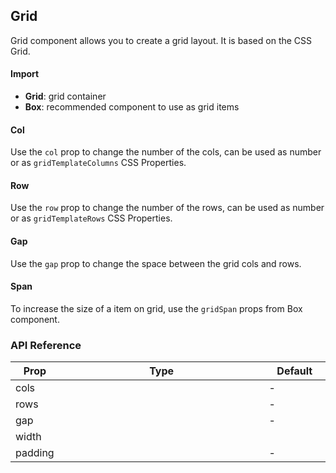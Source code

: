 ## Grid

Grid component allows you to create a grid layout. It is based on the CSS Grid.

<div>
	<LeSourceButton url="https://github.com/hiimlex/leux/tree/main/src/components/Grid"></LeSourceButton>
</div>

#### Import

<div>
	<GridImportPreview></GridImportPreview>
</div>

- **Grid**: grid container
- **Box**: recommended component to use as grid items

#### Col

Use the `col` prop to change the number of the cols, can be used as number or as `gridTemplateColumns` CSS Properties.

<div>
	<GridColPreview></GridColPreview>
</div>

#### Row

Use the `row` prop to change the number of the rows, can be used as number or as `gridTemplateRows` CSS Properties.

<div>
	<GridRowPreview></GridRowPreview>
</div>

#### Gap

Use the `gap` prop to change the space between the grid cols and rows.

<div>
	<GridGapPreview></GridGapPreview>
</div>

#### Span

To increase the size of a item on grid, use the `gridSpan` props from <NavLink to="/layout/box#span">Box component</NavLink>.

<div>
	<GridSpanPreview></GridSpanPreview>
</div>

### API Reference

<div>
<table width="100%" border="0">
<thead>
<tr>
<th width="10%">Prop</th>
<th width="70%">Type</th>
<th width="20%">Default</th>
</tr>
</thead>
<tbody>
<tr>
<td width="10%">cols</td>
<td width="70%"><Code language="jsx" children="React.CSSProperties['gridTemplateColumns']"></Code></td>
<td width="20%">-</td>
</tr>
<tr>
<td width="10%">rows</td>
<td width="70%"><Code language="jsx" children="React.CSSProperties['gridTemplateRows']"></Code></td>
<td width="20%">-</td>
</tr>
<tr>
<td width="10%">gap</td>
<td width="70%"><Code language="jsx" children="{ 'col': React.CSSProperties['columnGap'], 'row': React.CSSProperties['rowGap'] }"></Code></td>
<td width="20%">-</td>
</tr>
<tr>
<td width="10%">width</td>
<td width="70%"><Code language="jsx" children="React.CSSProperties['width']"></Code></td>
<td width="20%"><Code language="jsx" children="'100%'"></Code></td>
</tr>
<tr>
<td width="10%">padding</td>
<td width="70%"><Code language="jsx" children="React.CSSProperties['padding']"></Code></td>
<td width="20%">-</td>
</tr>
</tbody>
</table>
</div>
